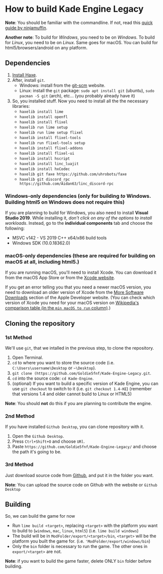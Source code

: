 ﻿# How to build Kade Engine Legacy

**Note**: You should be familiar with the commandline. If not, read this [quick guide by ninjamuffin](https://ninjamuffin99.newgrounds.com/news/post/1090480).

**Another note**: To build for *Windows*, you need to be on *Windows*. To build for *Linux*, you need to be on *Linux*. Same goes for macOS. You can build for html5/browsers/android on any platform.

## Dependencies
 1. [Install Haxe](https://haxe.org/download/).
 2. After, install `git`.
	 - Windows: install from the [git-scm](https://git-scm.com/downloads) website.
	 - Linux: install the `git` package: `sudo apt install git` (ubuntu), `sudo pacman -S git` (arch), etc... (you probably already have it)
 3. So, you installed stuff. Now you need to install all the the necessary libraries:
	 - `haxelib install lime`
	 - `haxelib install openfl`
	 - `haxelib install flixel`
	 - `haxelib run lime setup`
	 - `haxelib run lime setup flixel`
	 - `haxelib install flixel-tools`
	 - `haxelib run flixel-tools setup`
	 - `haxelib install flixel-addons`
	 - `haxelib install flixel-ui`
	 - `haxelib install hscript`
	 - `haxelib install linc_luajit`
	 - `haxelib install hxCodec`
	 - `haxelib git faxe https://github.com/uhrobots/faxe`
	 - `haxelib git discord_rpc https://github.com/Aidan63/linc_discord-rpc`

### Windows-only dependencies (only for building *to* Windows. Building html5 on Windows does not require this)
If you are planning to build for Windows, you also need to install **Visual Studio 2019**.
While installing it, *don't click on any of the options to install workloads*. Instead, go to the **individual components** tab and choose the following:
-   MSVC v142 - VS 2019 C++ x64/x86 build tools
-   Windows SDK (10.0.18362.0)

### macOS-only dependencies (these are required for building on macOS at all, including html5.)
If you are running macOS, you'll need to install Xcode. You can download it from the macOS App Store or from the [Xcode website](https://developer.apple.com/xcode/).

If you get an error telling you that you need a newer macOS version, you need to download an older version of Xcode from the [More Software Downloads](https://developer.apple.com/download/more/) section of the Apple Developer website. (You can check which version of Xcode you need for your macOS version on [Wikipedia's comparison table (in the `min macOS to run` column)](https://en.wikipedia.org/wiki/Xcode#Version_comparison_table).)

## Cloning the repository

### 1st Method
We'll use `git`, that we intalled in the previous step, to clone the repository.
1. Open Terminal.
2. `cd` to where you want to store the source code (i.e. `C:\Users\username\Desktop` or `~\Desktop`).
3. `git clone (https://github.com/Goldie5fnf/Kade-Engine-Legacy.git`.
4. `cd` into the source code: `cd Kade-Engine`.
5. (optional) If you want to build a specific version of Kade Engine, you can use `git checkout` to switch to it (i.e. `git checkout 1.4-KE`) (remember that versions 1.4 and older cannot build to Linux or HTML5)

**Note**: You should **not** do this if you are planning to contribute the engine.

### 2nd Method
If you have installed `Github Desktop`, you can clone repository with it.
1. Open the `Github Desktop`.
2. Press `Ctrl+Shift+O` and choose `URl`.
3. Paste `https://github.com/Goldie5fnf/Kade-Engine-Legacy/` and choose the path it's going to be.

### 3rd Method
Just download source code from [Github](https://github.com/Goldie5fnf/Kade-Engine-Legacy/), and put it in the folder you want.

**Note**: You can upload the source code on Github with the website or `Github Desktop`

## Building
So, we can build the game for now

- Run `lime build <target>`, replacing `<target>` with the platform you want to build to (`windows`, `mac`, `linux`, `html5`) (i.e. `lime build windows`)
- The build will be in `ModFolder/export/<target>/bin`, `<target>` will be the platform you built the game for. (i.e. `'ModFolder/export/windows/bin`)
- Only the `bin` folder is necessary to run the game. The other ones in `export/<target>` are not.

**Note**: if you want to build the game faster, delete ONLY `bin` folder before building.
